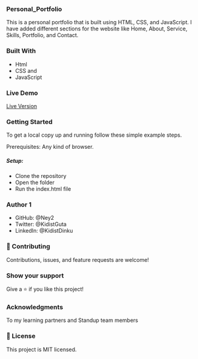 ### Personal_Portfolio
This is a personal portfolio that is built using HTML, CSS, and JavaScript. I have added different sections for the website like Home, About, Service, Skills, Portfolio, and Contact.

### Built With
   - Html
   - CSS and 
   - JavaScript
   
### Live Demo
  [Live Version](https://heroic-llama-3974d9.netlify.app/) 

### Getting Started
  To get a local copy up and running follow these simple example steps.

  Prerequisites: Any kind of browser. 
  ##### Setup:  
  - Clone the repository
  - Open the folder
  - Run the index.html file
           
### Author 1
  - GitHub: @Ney2
  - Twitter: @KidistGuta
  - LinkedIn: @KidistDinku

### 🤝 Contributing
Contributions, issues, and feature requests are welcome!

### Show your support
Give a ⭐️ if you like this project!

### Acknowledgments
To my learning partners and Standup team members

### 📝 License
This project is MIT licensed.
